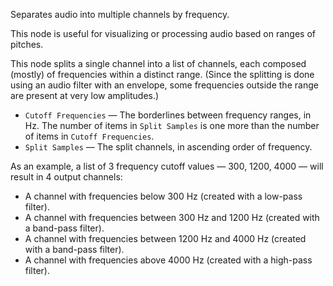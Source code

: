 Separates audio into multiple channels by frequency. 

This node is useful for visualizing or processing audio based on ranges of pitches. 

This node splits a single channel into a list of channels, each composed (mostly) of frequencies within a distinct range. (Since the splitting is done using an audio filter with an envelope, some frequencies outside the range are present at very low amplitudes.) 

   - `Cutoff Frequencies` — The borderlines between frequency ranges, in Hz. The number of items in `Split Samples` is one more than the number of items in `Cutoff Frequencies`. 
   - `Split Samples` — The split channels, in ascending order of frequency. 

As an example, a list of 3 frequency cutoff values — 300, 1200, 4000 — will result in 4 output channels: 

   - A channel with frequencies below 300 Hz (created with a low-pass filter).
   - A channel with frequencies between 300 Hz and 1200 Hz (created with a band-pass filter). 
   - A channel with frequencies between 1200 Hz and 4000 Hz (created with a band-pass filter). 
   - A channel with frequencies above 4000 Hz (created with a high-pass filter). 
